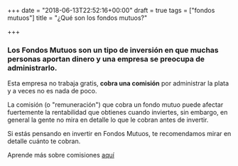 +++
date = "2018-06-13T22:52:16+00:00"
draft = true
tags = ["fondos mutuos"]
title = "¿Qué son los fondos mutuos?"

+++
### Los Fondos Mutuos son un tipo de inversión en que muchas personas aportan dinero y una empresa se preocupa de administrarlo.

Esta empresa no trabaja gratis, **cobra una comisión** por administrar la plata y a veces no es nada de poco.

La comisión (o "remuneración") que cobra un fondo mutuo puede afectar fuertemente la rentabilidad que obtienes cuando inviertes, sin embargo, en general la gente no mira en detalle lo que le cobran antes de invertir.

Si estás pensando en invertir en Fondos Mutuos, te recomendamos mirar en detalle cuánto te cobran.

Aprende más sobre comisiones [aquí](https://fintual.com/simulador "Comisiones")